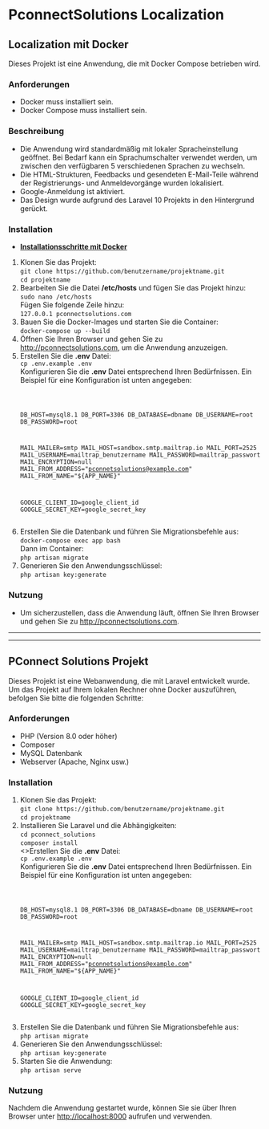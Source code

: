 # PconnectSolutions Localization

## Localization mit Docker

Dieses Projekt ist eine Anwendung, die mit Docker Compose betrieben wird.

### Anforderungen

- Docker muss installiert sein.
- Docker Compose muss installiert sein.

### Beschreibung

- Die Anwendung wird standardmäßig mit lokaler Spracheinstellung geöffnet. Bei Bedarf kann ein Sprachumschalter verwendet werden, um zwischen den verfügbaren 5 verschiedenen Sprachen zu wechseln.
- Die HTML-Strukturen, Feedbacks und gesendeten E-Mail-Teile während der Registrierungs- und Anmeldevorgänge wurden lokalisiert.
- Google-Anmeldung ist aktiviert.
- Das Design wurde aufgrund des Laravel 10 Projekts in den Hintergrund gerückt.

### Installation

- <u><b>Installationsschritte mit Docker</b></u>
<ol start="1">
<li>Klonen Sie das Projekt: <br>
<code>git clone https://github.com/benutzername/projektname.git</code><br>
<code>cd projektname</code>
</li>

<li>Bearbeiten Sie die Datei <b>/etc/hosts</b> und fügen Sie das Projekt hinzu: <br>
<code>sudo nano /etc/hosts</code><br>
Fügen Sie folgende Zeile hinzu:<br>
<code>127.0.0.1 pconnectsolutions.com</code>
</li>

<li>Bauen Sie die Docker-Images und starten Sie die Container: <br>
<code>docker-compose up --build</code>
</li>

<li>Öffnen Sie Ihren Browser und gehen Sie zu <a href="http://pconnectsolutions.com">http://pconnectsolutions.com</a>, um die Anwendung anzuzeigen.</li>
<li>Erstellen Sie die <b>.env</b> Datei: <br>
<code>cp .env.example .env</code><br>
Konfigurieren Sie die <b>.env</b> Datei entsprechend Ihren Bedürfnissen. Ein Beispiel für eine Konfiguration ist unten angegeben:
<pre><code>

DB_HOST=mysql8.1
DB_PORT=3306
DB_DATABASE=dbname
DB_USERNAME=root
DB_PASSWORD=root

MAIL_MAILER=smtp
MAIL_HOST=sandbox.smtp.mailtrap.io
MAIL_PORT=2525
MAIL_USERNAME=mailtrap_benutzername
MAIL_PASSWORD=mailtrap_passwort
MAIL_ENCRYPTION=null
MAIL_FROM_ADDRESS="pconnetsolutions@example.com"
MAIL_FROM_NAME="${APP_NAME}"

GOOGLE_CLIENT_ID=google_client_id
GOOGLE_SECRET_KEY=google_secret_key
</code></pre>
</li>
</li>
<li>Erstellen Sie die Datenbank und führen Sie Migrationsbefehle aus: <br>
<code>docker-compose exec app bash</code><br>
Dann im Container:<br>
<code>php artisan migrate</code>
<li>Generieren Sie den Anwendungsschlüssel: <br>
<code>php artisan key:generate</code>
</li>
</ol>

### Nutzung

<ul>
<li>Um sicherzustellen, dass die Anwendung läuft, öffnen Sie Ihren Browser und gehen Sie zu <a href="http://pconnectsolutions.com">http://pconnectsolutions.com</a>.</li>
</ul>

<hr>
<hr>

## PConnect Solutions Projekt

Dieses Projekt ist eine Webanwendung, die mit Laravel entwickelt wurde. Um das Projekt auf Ihrem lokalen Rechner ohne Docker auszuführen, befolgen Sie bitte die folgenden Schritte:

### Anforderungen

- PHP (Version 8.0 oder höher)
- Composer
- MySQL Datenbank
- Webserver (Apache, Nginx usw.)

### Installation

<ol start="1">
<li>Klonen Sie das Projekt: <br>
<code>git clone https://github.com/benutzername/projektname.git</code><br>
<code>cd projektname</code>
</li>
<li>Installieren Sie Laravel und die Abhängigkeiten: <br>
<code>cd pconnect_solutions</code><br>
<code>composer install</code>
</li>
<>Erstellen Sie die <b>.env</b> Datei: <br>
<code>cp .env.example .env</code><br>
Konfigurieren Sie die <b>.env</b> Datei entsprechend Ihren Bedürfnissen. Ein Beispiel für eine Konfiguration ist unten angegeben:
<pre><code>

DB_HOST=mysql8.1
DB_PORT=3306
DB_DATABASE=dbname
DB_USERNAME=root
DB_PASSWORD=root

MAIL_MAILER=smtp
MAIL_HOST=sandbox.smtp.mailtrap.io
MAIL_PORT=2525
MAIL_USERNAME=mailtrap_benutzername
MAIL_PASSWORD=mailtrap_passwort
MAIL_ENCRYPTION=null
MAIL_FROM_ADDRESS="pconnetsolutions@example.com"
MAIL_FROM_NAME="${APP_NAME}"

GOOGLE_CLIENT_ID=google_client_id
GOOGLE_SECRET_KEY=google_secret_key
</code></pre>
</li>
<li>Erstellen Sie die Datenbank und führen Sie Migrationsbefehle aus: <br>
<code>php artisan migrate</code>
<li>Generieren Sie den Anwendungsschlüssel: <br>
<code>php artisan key:generate</code>
</li>
<li>Starten Sie die Anwendung: <br>
<code>php artisan serve</code>
</ol>

### Nutzung

Nachdem die Anwendung gestartet wurde, können Sie sie über Ihren Browser unter [http://localhost:8000](http://localhost:8000) aufrufen und verwenden.

